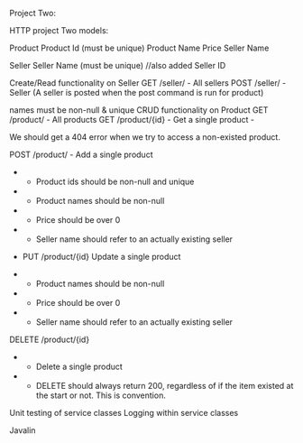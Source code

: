 Project Two:

HTTP project
Two models:

Product
Product Id (must be unique)
Product Name
Price
Seller Name

Seller
Seller Name (must be unique)
//also added Seller ID

Create/Read functionality on Seller
GET /seller/ - All sellers
POST /seller/ - Seller (A seller is posted when the post command is run for product)

names must be non-null & unique
CRUD functionality on Product
GET /product/ - All products
GET /product/{id} - Get a single product -

We should get a 404 error when we try to access a non-existed product.

POST /product/ - Add a single product
- - Product ids should be non-null and unique
- - Product names should be non-null
- - Price should be over 0
- - Seller name should refer to an actually existing seller 

- PUT /product/{id} Update a single product
- - Product names should be non-null
- - Price should be over 0
- - Seller name should refer to an actually existing seller

DELETE /product/{id}
- - Delete a single product
- - DELETE should always return 200, regardless of if the item existed at the start or not. This is convention.

Unit testing of service classes Logging within service classes

Javalin